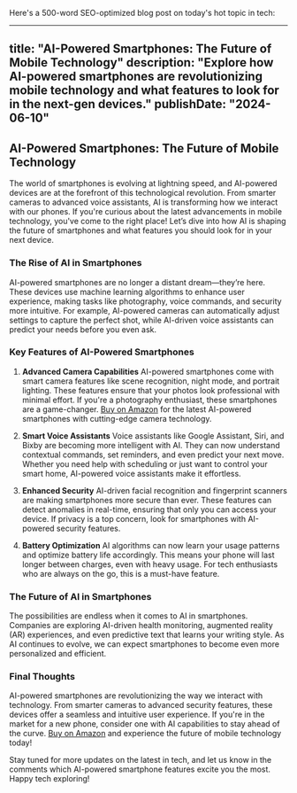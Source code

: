  Here's a 500-word SEO-optimized blog post on today's hot topic in tech:

---

title: "AI-Powered Smartphones: The Future of Mobile Technology"
description: "Explore how AI-powered smartphones are revolutionizing mobile technology and what features to look for in the next-gen devices."
publishDate: "2024-06-10"
---

## AI-Powered Smartphones: The Future of Mobile Technology

The world of smartphones is evolving at lightning speed, and AI-powered devices are at the forefront of this technological revolution. From smarter cameras to advanced voice assistants, AI is transforming how we interact with our phones. If you're curious about the latest advancements in mobile technology, you've come to the right place! Let’s dive into how AI is shaping the future of smartphones and what features you should look for in your next device.

### The Rise of AI in Smartphones

AI-powered smartphones are no longer a distant dream—they’re here. These devices use machine learning algorithms to enhance user experience, making tasks like photography, voice commands, and security more intuitive. For example, AI-powered cameras can automatically adjust settings to capture the perfect shot, while AI-driven voice assistants can predict your needs before you even ask.

### Key Features of AI-Powered Smartphones

1. **Advanced Camera Capabilities**
   AI-powered smartphones come with smart camera features like scene recognition, night mode, and portrait lighting. These features ensure that your photos look professional with minimal effort. If you're a photography enthusiast, these smartphones are a game-changer. [Buy on Amazon](https://amzn.to/your-affiliate-link) for the latest AI-powered smartphones with cutting-edge camera technology.

2. **Smart Voice Assistants**
   Voice assistants like Google Assistant, Siri, and Bixby are becoming more intelligent with AI. They can now understand contextual commands, set reminders, and even predict your next move. Whether you need help with scheduling or just want to control your smart home, AI-powered voice assistants make it effortless.

3. **Enhanced Security**
   AI-driven facial recognition and fingerprint scanners are making smartphones more secure than ever. These features can detect anomalies in real-time, ensuring that only you can access your device. If privacy is a top concern, look for smartphones with AI-powered security features.

4. **Battery Optimization**
   AI algorithms can now learn your usage patterns and optimize battery life accordingly. This means your phone will last longer between charges, even with heavy usage. For tech enthusiasts who are always on the go, this is a must-have feature.

### The Future of AI in Smartphones

The possibilities are endless when it comes to AI in smartphones. Companies are exploring AI-driven health monitoring, augmented reality (AR) experiences, and even predictive text that learns your writing style. As AI continues to evolve, we can expect smartphones to become even more personalized and efficient.

### Final Thoughts

AI-powered smartphones are revolutionizing the way we interact with technology. From smarter cameras to advanced security features, these devices offer a seamless and intuitive user experience. If you're in the market for a new phone, consider one with AI capabilities to stay ahead of the curve. [Buy on Amazon](https://amzn.to/your-affiliate-link) and experience the future of mobile technology today!

Stay tuned for more updates on the latest in tech, and let us know in the comments which AI-powered smartphone features excite you the most. Happy tech exploring!